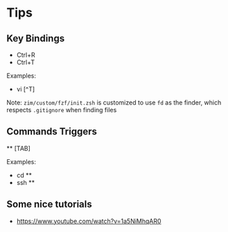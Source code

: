 # Tips

## Key Bindings

- Ctrl+R
- Ctrl+T

Examples:

- vi [^T]

Note: `zim/custom/fzf/init.zsh` is customized to use `fd` as the finder, which respects `.gitignore` when finding files
## Commands Triggers

** [TAB]

Examples:

- cd ** 
- ssh **

## Some nice tutorials
- https://www.youtube.com/watch?v=1a5NiMhqAR0
